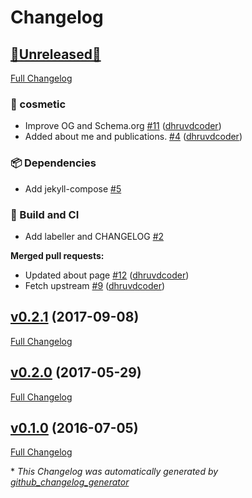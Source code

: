 # Changelog

## [🚧Unreleased🚧](https://github.com/dhruvdcoder/dhruvdcoder.github.io/tree/HEAD)

[Full Changelog](https://github.com/dhruvdcoder/dhruvdcoder.github.io/compare/v0.2.1...HEAD)

### 💄 cosmetic

- Improve OG and Schema.org [\#11](https://github.com/dhruvdcoder/dhruvdcoder.github.io/pull/11) ([dhruvdcoder](https://github.com/dhruvdcoder))
- Added about me and publications. [\#4](https://github.com/dhruvdcoder/dhruvdcoder.github.io/pull/4) ([dhruvdcoder](https://github.com/dhruvdcoder))

### 📦 Dependencies

- Add jekyll-compose [\#5](https://github.com/dhruvdcoder/dhruvdcoder.github.io/issues/5)

### 👷 Build and CI

- Add labeller and CHANGELOG [\#2](https://github.com/dhruvdcoder/dhruvdcoder.github.io/issues/2)

**Merged pull requests:**

- Updated about page [\#12](https://github.com/dhruvdcoder/dhruvdcoder.github.io/pull/12) ([dhruvdcoder](https://github.com/dhruvdcoder))
- Fetch upstream [\#9](https://github.com/dhruvdcoder/dhruvdcoder.github.io/pull/9) ([dhruvdcoder](https://github.com/dhruvdcoder))

## [v0.2.1](https://github.com/dhruvdcoder/dhruvdcoder.github.io/tree/v0.2.1) (2017-09-08)

[Full Changelog](https://github.com/dhruvdcoder/dhruvdcoder.github.io/compare/v0.2.0...v0.2.1)

## [v0.2.0](https://github.com/dhruvdcoder/dhruvdcoder.github.io/tree/v0.2.0) (2017-05-29)

[Full Changelog](https://github.com/dhruvdcoder/dhruvdcoder.github.io/compare/v0.1.0...v0.2.0)

## [v0.1.0](https://github.com/dhruvdcoder/dhruvdcoder.github.io/tree/v0.1.0) (2016-07-05)

[Full Changelog](https://github.com/dhruvdcoder/dhruvdcoder.github.io/compare/1e8dff52bc9a637fce044ef989caf2d6457d3a19...v0.1.0)



\* *This Changelog was automatically generated by [github_changelog_generator](https://github.com/github-changelog-generator/github-changelog-generator)*
